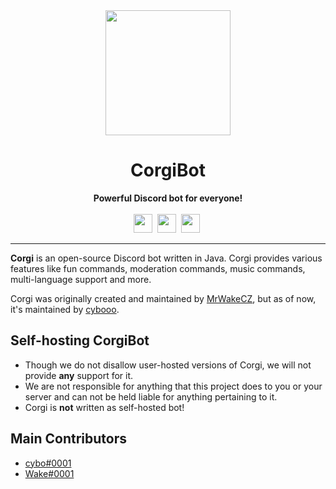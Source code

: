 <div align="center">
    <a href="https://www.cyborggg.eu/images/corgi_logo.jpg"><img src="https://www.cyborggg.eu/images/corgi_logo.jpg" height="200" width="200"></a>
    <h1>CorgiBot</h1>
    <strong>Powerful Discord bot for everyone!</strong><br><br>
    <img src="https://forthebadge.com/images/badges/made-with-java.svg" height="30">&nbsp;
    <img src="https://forthebadge.com/images/badges/built-with-love.svg" height="30">&nbsp;
    <a href="https://discord.gg/pR2tj432NS"><img src="https://img.shields.io/discord/860251548231532584.svg?style=for-the-badge" height="30"></a>&nbsp;<br>
</div>

---

**Corgi** is an open-source Discord bot written in Java. Corgi provides various features like fun
commands, moderation commands, music commands, multi-language support and more.

Corgi was originally created and maintained by [MrWakeCZ](https://github.com/mrwaked), but as of now, it's maintained
by [cybooo](https://github.com/cybooo).

## Self-hosting CorgiBot

- Though we do not disallow user-hosted versions of Corgi, we will not provide **any** support for it.
- We are not responsible for anything that this project does to you or your server and can not be held liable for
  anything pertaining to it.
- Corgi is **not** written as self-hosted bot!

## Main Contributors

* [cybo#0001](https://github.com/cybooo)
* [Wake#0001](https://github.com/mrwaked)
